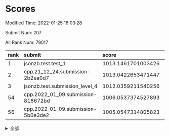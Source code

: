 # Scores

Modified Time: 2022-01-25 16:03:28

Submit Num: 207

All Rank Num: 79017

| rank |               submit               |       score        |       sigma        | pk_num |
| :--- | :--------------------------------- | :----------------- | :----------------- | :----- |
| 1    | jsonzb.test.test_1                 | 1013.1461701003426 | 0.7993873546701163 | 1530   |
| 2    | cpp.21_12_24.submission-2b2ea0d7   | 1013.0422653471447 | 0.7986150138091485 | 1531   |
| 3    | jsonzb.test.submission_level_4     | 1012.0359211540256 | 0.7923883303585685 | 1523   |
| 54   | cpp.2022_01_09.submission-816672bd | 1006.0537374527893 | 0.7350177894328838 | 1526   |
| 56   | cpp.2022_01_09.submission-5b0e3de2 | 1005.0547314805823 | 0.7342159386534528 | 1527   |


<details>
<summary>全部</summary>

| rank |                 submit                 |       score        |       sigma        | pk_num |
| :--- | :------------------------------------- | :----------------- | :----------------- | :----- |
| 1    | jsonzb.test.test_1                     | 1013.1461701003426 | 0.7993873546701163 | 1530   |
| 2    | cpp.21_12_24.submission-2b2ea0d7       | 1013.0422653471447 | 0.7986150138091485 | 1531   |
| 3    | jsonzb.test.submission_level_4         | 1012.0359211540256 | 0.7923883303585685 | 1523   |
| 4    | gobigger.level_3.submission_level_3_41 | 1011.7769319757613 | 0.787304470349777  | 1529   |
| 5    | gobigger.level_3.submission_level_3_43 | 1011.6632277638222 | 0.7705229061592839 | 1528   |
| 6    | gobigger.level_3.submission_level_3_21 | 1011.4016805249569 | 0.7773146977364227 | 1525   |
| 7    | gobigger.level_3.submission_level_3_33 | 1011.3099198757947 | 0.7733502656293956 | 1522   |
| 8    | gobigger.level_3.submission_level_3_10 | 1010.9336832975246 | 0.7910035849898385 | 1531   |
| 9    | gobigger.level_3.submission_level_3_9  | 1010.9085754410162 | 0.7864751830666307 | 1523   |
| 10   | gobigger.level_3.submission_level_3_39 | 1010.8783126650336 | 0.7626603479684846 | 1528   |
| 11   | gobigger.level_3.submission_level_3_18 | 1010.8653325943409 | 0.7720624894045685 | 1525   |
| 12   | gobigger.level_3.submission_level_3_30 | 1010.8190144865865 | 0.767519399908921  | 1525   |
| 13   | gobigger.level_3.submission_level_3_27 | 1010.8143125839738 | 0.7869260694442198 | 1528   |
| 14   | gobigger.level_3.submission_level_3_47 | 1010.7630434861688 | 0.7566251935401717 | 1529   |
| 15   | gobigger.level_3.submission_level_3_37 | 1010.761159325653  | 0.7679441831356495 | 1529   |
| 16   | gobigger.level_3.submission_level_3_19 | 1010.7424146261408 | 0.7668092847952808 | 1525   |
| 17   | gobigger.level_3.submission_level_3_2  | 1010.7312550566905 | 0.7677107663254953 | 1527   |
| 18   | gobigger.level_3.submission_level_3_12 | 1010.7267888729193 | 0.7669060451377431 | 1526   |
| 19   | gobigger.level_3.submission_level_3_40 | 1010.6186559328751 | 0.7609174322972732 | 1528   |
| 20   | gobigger.level_3.submission_level_3_28 | 1010.6005613370156 | 0.7697624579195427 | 1527   |
| 21   | gobigger.level_3.submission_level_3_5  | 1010.598966758335  | 0.7831746745155904 | 1533   |
| 22   | gobigger.level_3.submission_level_3_44 | 1010.5603583862127 | 0.7755479384420917 | 1528   |
| 23   | gobigger.level_3.submission_level_3_3  | 1010.511503476612  | 0.7715198270815715 | 1529   |
| 24   | gobigger.level_3.submission_level_3_42 | 1010.4898308472326 | 0.7711932388889242 | 1527   |
| 25   | gobigger.level_3.submission_level_3_48 | 1010.3551090566926 | 0.7840410066587845 | 1524   |
| 26   | gobigger.level_3.submission_level_3_26 | 1010.3255779408904 | 0.7438831794156479 | 1527   |
| 27   | gobigger.level_3.submission_level_3_14 | 1010.2222584346663 | 0.7372169147522413 | 1524   |
| 28   | gobigger.level_3.submission_level_3_24 | 1010.2155825483758 | 0.7516805961586536 | 1526   |
| 29   | gobigger.level_3.submission_level_3_1  | 1010.1379211341437 | 0.7444083221339997 | 1525   |
| 30   | gobigger.level_3.submission_level_3_46 | 1010.1107514066542 | 0.7530224270825618 | 1530   |
| 31   | gobigger.level_3.submission_level_3_6  | 1010.100530862748  | 0.7421032215013792 | 1522   |
| 32   | gobigger.level_3.submission_level_3_29 | 1010.0881203437826 | 0.7494904245854401 | 1532   |
| 33   | gobigger.level_3.submission_level_3_35 | 1010.0833824796052 | 0.7748263358092133 | 1528   |
| 34   | gobigger.level_3.submission_level_3_13 | 1010.0525977943231 | 0.7670714938022108 | 1527   |
| 35   | gobigger.level_3.submission_level_3_34 | 1010.029396177543  | 0.7704630923855132 | 1533   |
| 36   | gobigger.level_3.submission_level_3_38 | 1009.8162150768748 | 0.7571290917737895 | 1526   |
| 37   | gobigger.level_3.submission_level_3_7  | 1009.8097503530624 | 0.7658014411655547 | 1528   |
| 38   | gobigger.level_3.submission_level_3_25 | 1009.7742884887889 | 0.7417182819584918 | 1525   |
| 39   | gobigger.level_3.submission_level_3_4  | 1009.7445510407197 | 0.7494344635194524 | 1526   |
| 40   | gobigger.level_3.submission_level_3_23 | 1009.6927229619537 | 0.7962123986086043 | 1525   |
| 41   | gobigger.level_3.submission_level_3_0  | 1009.4123846857163 | 0.7668978284029582 | 1529   |
| 42   | gobigger.level_3.submission_level_3_22 | 1009.3042067243387 | 0.7468538381754153 | 1530   |
| 43   | gobigger.level_3.submission_level_3_31 | 1009.1950075152752 | 0.7366296674469224 | 1530   |
| 44   | gobigger.level_3.submission_level_3_36 | 1009.0780385842435 | 0.7303148679606442 | 1528   |
| 45   | gobigger.level_3.submission_level_3_49 | 1009.0625909835386 | 0.7565444255357721 | 1524   |
| 46   | gobigger.level_3.submission_level_3_8  | 1008.933046092436  | 0.7465124542796282 | 1525   |
| 47   | gobigger.level_3.submission_level_3_16 | 1008.9139601810379 | 0.7590908708075896 | 1525   |
| 48   | gobigger.level_3.submission_level_3_11 | 1008.7131657333789 | 0.7422077848488077 | 1522   |
| 49   | gobigger.level_3.submission_level_3_15 | 1008.6923471854391 | 0.7268285722976578 | 1526   |
| 50   | gobigger.level_3.submission_level_3_32 | 1008.5603947628671 | 0.7641611670538611 | 1525   |
| 51   | gobigger.level_3.submission_level_3_17 | 1008.55582601218   | 0.7407046509764073 | 1526   |
| 52   | gobigger.level_3.submission_level_3_20 | 1008.4920383324157 | 0.731291106008415  | 1530   |
| 53   | gobigger.level_3.submission_level_3_45 | 1008.3913999660756 | 0.7340098977329295 | 1529   |
| 54   | cpp.2022_01_09.submission-816672bd     | 1006.0537374527893 | 0.7350177894328838 | 1526   |
| 55   | gobigger.level_1.submission_level_1_40 | 1005.3835921921955 | 0.7327400414855667 | 1530   |
| 56   | cpp.2022_01_09.submission-5b0e3de2     | 1005.0547314805823 | 0.7342159386534528 | 1527   |
| 57   | gobigger.level_1.submission_level_1_46 | 1005.0509637984724 | 0.7173090603973201 | 1522   |
| 58   | gobigger.level_1.submission_level_1_26 | 1004.4951363628609 | 0.729371655841267  | 1526   |
| 59   | gobigger.level_1.submission_level_1_25 | 1004.4901461949192 | 0.712331318839021  | 1528   |
| 60   | gobigger.level_1.submission_level_1_36 | 1004.4847917069915 | 0.7314609052765322 | 1521   |
| 61   | gobigger.level_1.submission_level_1_22 | 1004.4578614194488 | 0.7190613284498439 | 1527   |
| 62   | gobigger.level_1.submission_level_1_49 | 1004.2436568271481 | 0.7286935256460356 | 1524   |
| 63   | gobigger.level_1.submission_level_1_10 | 1004.2406257833962 | 0.7182041011261687 | 1526   |
| 64   | gobigger.level_1.submission_level_1_31 | 1004.2109936690478 | 0.7329972521990759 | 1529   |
| 65   | gobigger.level_1.submission_level_1_28 | 1004.2026235912433 | 0.7208075359388034 | 1524   |
| 66   | gobigger.level_1.submission_level_1_21 | 1004.0592208345149 | 0.7174236466269642 | 1531   |
| 67   | gobigger.level_1.submission_level_1_3  | 1004.0239001462392 | 0.720213083407454  | 1523   |
| 68   | gobigger.level_1.submission_level_1_8  | 1003.9085642582086 | 0.7367730361821369 | 1527   |
| 69   | gobigger.level_1.submission_level_1_32 | 1003.8469386878633 | 0.713757644747047  | 1528   |
| 70   | gobigger.level_1.submission_level_1_37 | 1003.7720411898484 | 0.6978834307816322 | 1530   |
| 71   | gobigger.level_1.submission_level_1_13 | 1003.709901568455  | 0.7215817951031429 | 1528   |
| 72   | gobigger.level_1.submission_level_1_17 | 1003.6989599568301 | 0.714546175946173  | 1527   |
| 73   | gobigger.level_1.submission_level_1_30 | 1003.6939257224469 | 0.7178212824507306 | 1524   |
| 74   | gobigger.level_1.submission_level_1_48 | 1003.6910344726339 | 0.71871138473501   | 1530   |
| 75   | gobigger.level_1.submission_level_1_4  | 1003.66048674209   | 0.7214054882866757 | 1526   |
| 76   | gobigger.level_1.submission_level_1_16 | 1003.619286943762  | 0.7278331616898055 | 1527   |
| 77   | gobigger.level_1.submission_level_1_41 | 1003.5965505731447 | 0.7252053047891273 | 1531   |
| 78   | gobigger.level_1.submission_level_1_27 | 1003.593777936415  | 0.7223933142886767 | 1527   |
| 79   | gobigger.level_1.submission_level_1_5  | 1003.4523141079358 | 0.729130121237555  | 1526   |
| 80   | gobigger.level_1.submission_level_1_19 | 1003.4042753711072 | 0.7286200475129473 | 1522   |
| 81   | gobigger.level_1.submission_level_1_1  | 1003.3296226269823 | 0.7167497482983497 | 1524   |
| 82   | gobigger.level_1.submission_level_1_6  | 1003.3263930464038 | 0.714593958762926  | 1522   |
| 83   | gobigger.level_1.submission_level_1_33 | 1003.3242923478399 | 0.7066235707784622 | 1527   |
| 84   | gobigger.level_1.submission_level_1_34 | 1003.2698560201983 | 0.7084476463759457 | 1522   |
| 85   | gobigger.level_1.submission_level_1_7  | 1003.140846122574  | 0.733434357221234  | 1529   |
| 86   | gobigger.level_1.submission_level_1_18 | 1003.0848018943418 | 0.7059996771840826 | 1527   |
| 87   | gobigger.level_1.submission_level_1_2  | 1002.9479763591543 | 0.7103077461732966 | 1526   |
| 88   | gobigger.level_1.submission_level_1_42 | 1002.8985255587775 | 0.7111259997479062 | 1528   |
| 89   | gobigger.level_1.submission_level_1_12 | 1002.8060433911071 | 0.7140337696025054 | 1523   |
| 90   | gobigger.level_1.submission_level_1_24 | 1002.768019703875  | 0.7414659801973705 | 1529   |
| 91   | gobigger.level_1.submission_level_1_39 | 1002.7484436628731 | 0.7259486518711787 | 1524   |
| 92   | gobigger.level_1.submission_level_1_15 | 1002.7478497814844 | 0.7263563314717721 | 1527   |
| 93   | gobigger.level_1.submission_level_1_29 | 1002.7197461296388 | 0.7159922038594279 | 1528   |
| 94   | gobigger.level_1.submission_level_1_47 | 1002.5997313271334 | 0.7161284185812906 | 1527   |
| 95   | gobigger.level_1.submission_level_1_14 | 1002.5290513671907 | 0.7082766266556958 | 1522   |
| 96   | gobigger.level_1.submission_level_1_43 | 1002.4213668261988 | 0.7242485655728816 | 1525   |
| 97   | gobigger.level_1.submission_level_1_0  | 1002.2903075988642 | 0.7154373632617104 | 1521   |
| 98   | gobigger.level_1.submission_level_1_23 | 1002.2785274001936 | 0.7124287210838294 | 1528   |
| 99   | gobigger.level_1.submission_level_1_44 | 1002.2277813876235 | 0.7205372115545963 | 1529   |
| 100  | gobigger.level_1.submission_level_1_35 | 1002.1992307989067 | 0.7140924020976831 | 1530   |
| 101  | gobigger.level_1.submission_level_1_11 | 1002.1941214200696 | 0.7229758036689024 | 1527   |
| 102  | gobigger.level_1.submission_level_1_45 | 1002.1666590736648 | 0.7127910315240636 | 1520   |
| 103  | gobigger.level_1.submission_level_1_9  | 1002.1641597699988 | 0.7154465695700138 | 1518   |
| 104  | gobigger.level_1.submission_level_1_38 | 1001.9441795690557 | 0.7253538972788365 | 1523   |
| 105  | gobigger.level_1.submission_level_1_20 | 1001.9384477572211 | 0.7207110522167317 | 1527   |
| 106  | gobigger.random.submission_random_26   | 997.026969364915   | 0.7224903049123577 | 1527   |
| 107  | gobigger.random.submission_random_42   | 997.01344359155    | 0.7051284741279953 | 1530   |
| 108  | gobigger.random.submission_random_46   | 996.8064399012081  | 0.7126018533650238 | 1524   |
| 109  | gobigger.random.submission_random_29   | 996.6691409928488  | 0.7162729770168236 | 1526   |
| 110  | gobigger.random.submission_random_48   | 996.6174021406463  | 0.710216912873152  | 1532   |
| 111  | gobigger.random.submission_random_6    | 996.5714993447962  | 0.7091597991647884 | 1528   |
| 112  | gobigger.random.submission_random_24   | 996.5671644245622  | 0.7069251228780369 | 1527   |
| 113  | gobigger.random.submission_random_33   | 996.5381505358214  | 0.7176998464496946 | 1528   |
| 114  | gobigger.random.submission_random_20   | 996.4166694784407  | 0.7053470011259049 | 1527   |
| 115  | gobigger.random.submission_random_0    | 996.3876765608028  | 0.7350087662664384 | 1526   |
| 116  | gobigger.random.submission_random_1    | 996.33183928323    | 0.7016861223671459 | 1528   |
| 117  | gobigger.random.submission_random_47   | 996.3098958361278  | 0.7092065854027829 | 1528   |
| 118  | gobigger.random.submission_random_32   | 996.3038100797545  | 0.719865081357265  | 1527   |
| 119  | gobigger.random.submission_random_4    | 996.1895929623843  | 0.7002135276277985 | 1527   |
| 120  | gobigger.random.submission_random_3    | 996.1627534953169  | 0.7005701866238842 | 1527   |
| 121  | gobigger.random.submission_random_8    | 996.119082435891   | 0.7171402947918801 | 1521   |
| 122  | gobigger.random.submission_random_34   | 996.0763383225977  | 0.7055600658445447 | 1532   |
| 123  | gobigger.random.submission_random_19   | 996.0613900432347  | 0.7123817197778278 | 1528   |
| 124  | gobigger.random.submission_random_17   | 996.0128217014025  | 0.7081496360884899 | 1525   |
| 125  | gobigger.random.submission_random_18   | 995.9717682023618  | 0.6975340439428799 | 1528   |
| 126  | gobigger.random.submission_random_40   | 995.9503775234185  | 0.7069722612777104 | 1529   |
| 127  | gobigger.random.submission_random_2    | 995.9423640150965  | 0.7265097865696646 | 1524   |
| 128  | gobigger.random.submission_random_31   | 995.9353203009128  | 0.7030365969833305 | 1525   |
| 129  | gobigger.random.submission_random_25   | 995.7828786196285  | 0.7105479668521117 | 1527   |
| 130  | gobigger.random.submission_random_7    | 995.7744064711925  | 0.7064203173799607 | 1527   |
| 131  | gobigger.random.submission_random_45   | 995.7667099899745  | 0.7346884350448961 | 1530   |
| 132  | gobigger.random.submission_random_27   | 995.7653422995678  | 0.7186024683407871 | 1525   |
| 133  | gobigger.random.submission_random_14   | 995.707344054535   | 0.701734443180029  | 1525   |
| 134  | gobigger.random.submission_random_10   | 995.6749499674171  | 0.7002824246036817 | 1525   |
| 135  | gobigger.random.submission_random_39   | 995.6683514693299  | 0.7128194231743817 | 1526   |
| 136  | gobigger.random.submission_random_23   | 995.6656951180299  | 0.7094850331595892 | 1525   |
| 137  | gobigger.random.submission_random_9    | 995.631293061395   | 0.707904801372185  | 1522   |
| 138  | gobigger.random.submission_random_21   | 995.5737529109164  | 0.7175154332080322 | 1527   |
| 139  | gobigger.random.submission_random_5    | 995.5692101486068  | 0.6988374491613788 | 1528   |
| 140  | gobigger.random.submission_random_43   | 995.5648480742822  | 0.7135203827462563 | 1530   |
| 141  | gobigger.random.submission_random_35   | 995.5270693714292  | 0.7211972867661063 | 1530   |
| 142  | gobigger.random.submission_random_49   | 995.3538703156987  | 0.7289601776922299 | 1527   |
| 143  | gobigger.random.submission_random_44   | 995.3449049085195  | 0.7179376678976717 | 1529   |
| 144  | gobigger.random.submission_random_38   | 995.3140735668231  | 0.7148417801263992 | 1527   |
| 145  | gobigger.random.submission_random_11   | 995.2683719373122  | 0.6914351912939093 | 1523   |
| 146  | gobigger.random.submission_random_41   | 995.2139802401941  | 0.7107714222675204 | 1526   |
| 147  | gobigger.random.submission_random_22   | 995.1553439347438  | 0.7012926336767471 | 1529   |
| 148  | gobigger.random.submission_random_12   | 995.1490271450284  | 0.7200902877355081 | 1525   |
| 149  | gobigger.random.submission_random_36   | 995.1433600657408  | 0.7049099967376139 | 1527   |
| 150  | gobigger.random.submission_random_37   | 994.8854085666285  | 0.7059970303173558 | 1534   |
| 151  | gobigger.random.submission_random_15   | 994.8024427221642  | 0.7080886520349695 | 1525   |
| 152  | gobigger.random.submission_random_28   | 994.7837452223384  | 0.7175862517261957 | 1527   |
| 153  | gobigger.random.submission_random_30   | 994.6700478274736  | 0.7116149829708762 | 1527   |
| 154  | gobigger.random.submission_random_13   | 994.450624800668   | 0.7283218560996519 | 1522   |
| 155  | gobigger.random.submission_random_16   | 994.2110043139222  | 0.7144057218424124 | 1525   |
| 156  | gobigger.level_2.submission_level_2_10 | 993.793695608935   | 0.7467750749702472 | 1526   |
| 157  | gobigger.level_2.submission_level_2_32 | 993.5751219379166  | 0.7221144524994848 | 1526   |
| 158  | gobigger.level_2.submission_level_2_2  | 993.5429139039188  | 0.7283196903524796 | 1530   |
| 159  | gobigger.level_2.submission_level_2_45 | 993.381258683422   | 0.7420318784975763 | 1527   |
| 160  | gobigger.level_2.submission_level_2_23 | 993.2062723870964  | 0.7323254372365613 | 1527   |
| 161  | gobigger.level_2.submission_level_2_28 | 993.1918513415266  | 0.7530807270884818 | 1529   |
| 162  | gobigger.level_2.submission_level_2_30 | 993.1308739465877  | 0.7564432257503589 | 1526   |
| 163  | gobigger.level_2.submission_level_2_3  | 993.0344351049007  | 0.7402026994948223 | 1526   |
| 164  | gobigger.level_2.submission_level_2_20 | 992.8991569572312  | 0.7461132044238853 | 1525   |
| 165  | gobigger.level_2.submission_level_2_9  | 992.7546731344346  | 0.7621206573743908 | 1531   |
| 166  | gobigger.level_2.submission_level_2_19 | 992.7269246069345  | 0.7379526579743235 | 1530   |
| 167  | gobigger.level_2.submission_level_2_5  | 992.6343194189864  | 0.7387602278339076 | 1523   |
| 168  | gobigger.level_2.submission_level_2_26 | 992.5555107666955  | 0.752517829613962  | 1533   |
| 169  | gobigger.level_2.submission_level_2_11 | 992.5252812153827  | 0.7344297402323265 | 1534   |
| 170  | gobigger.level_2.submission_level_2_43 | 992.3197106231137  | 0.7491146112160975 | 1526   |
| 171  | gobigger.level_2.submission_level_2_42 | 992.315762045197   | 0.742521257476059  | 1524   |
| 172  | gobigger.level_2.submission_level_2_13 | 992.2586889900033  | 0.7208034316076335 | 1524   |
| 173  | gobigger.level_2.submission_level_2_0  | 992.1813081199147  | 0.7265084227367522 | 1533   |
| 174  | gobigger.level_2.submission_level_2_29 | 992.1658380176182  | 0.7385846748234257 | 1533   |
| 175  | gobigger.level_2.submission_level_2_1  | 992.1160189913351  | 0.7370005080183865 | 1523   |
| 176  | gobigger.level_2.submission_level_2_47 | 991.9447635536889  | 0.7324865360840173 | 1523   |
| 177  | gobigger.level_2.submission_level_2_25 | 991.926180686475   | 0.7414309463639156 | 1529   |
| 178  | gobigger.level_2.submission_level_2_22 | 991.8502445123697  | 0.7536786010157802 | 1528   |
| 179  | gobigger.level_2.submission_level_2_24 | 991.8105197349596  | 0.7515516648319046 | 1530   |
| 180  | gobigger.level_2.submission_level_2_27 | 991.7194934461508  | 0.7452837388514953 | 1528   |
| 181  | gobigger.level_2.submission_level_2_12 | 991.6713751999408  | 0.7383984665987892 | 1530   |
| 182  | gobigger.level_2.submission_level_2_40 | 991.6019305014702  | 0.7496275663115587 | 1526   |
| 183  | gobigger.level_2.submission_level_2_17 | 991.5859566498453  | 0.7362525593998898 | 1525   |
| 184  | gobigger.level_2.submission_level_2_18 | 991.5524811718391  | 0.7464900196926867 | 1525   |
| 185  | gobigger.level_2.submission_level_2_36 | 991.5353275807963  | 0.7540824750963128 | 1533   |
| 186  | gobigger.level_2.submission_level_2_31 | 991.469989727069   | 0.7540776829618455 | 1525   |
| 187  | gobigger.level_2.submission_level_2_49 | 991.457348544148   | 0.7550469677233738 | 1524   |
| 188  | gobigger.level_2.submission_level_2_44 | 991.4450135839205  | 0.7573931591098622 | 1524   |
| 189  | gobigger.level_2.submission_level_2_8  | 991.414802740564   | 0.762173496658479  | 1525   |
| 190  | gobigger.level_2.submission_level_2_6  | 991.3962506757787  | 0.7475496577241018 | 1533   |
| 191  | gobigger.level_2.submission_level_2_4  | 991.3085665694118  | 0.7379184821364876 | 1529   |
| 192  | gobigger.level_2.submission_level_2_33 | 991.2555553855491  | 0.74662376804931   | 1529   |
| 193  | gobigger.level_2.submission_level_2_15 | 991.2406764043043  | 0.7513524033230535 | 1530   |
| 194  | gobigger.level_2.submission_level_2_46 | 991.1697473750928  | 0.7493577707128699 | 1528   |
| 195  | gobigger.level_2.submission_level_2_38 | 991.1381286593925  | 0.7489596772951386 | 1522   |
| 196  | gobigger.level_2.submission_level_2_34 | 990.9674935941613  | 0.7659341266697463 | 1531   |
| 197  | gobigger.level_2.submission_level_2_48 | 990.9404155124681  | 0.7570776120724417 | 1531   |
| 198  | gobigger.level_2.submission_level_2_14 | 990.923544579815   | 0.764151704312756  | 1531   |
| 199  | gobigger.level_2.submission_level_2_16 | 990.5853775200048  | 0.7436639767596744 | 1528   |
| 200  | gobigger.level_2.submission_level_2_21 | 990.4555985555245  | 0.7649261776330961 | 1525   |
| 201  | gobigger.level_2.submission_level_2_35 | 990.4060131369813  | 0.7605659824609035 | 1530   |
| 202  | gobigger.level_2.submission_level_2_37 | 990.3760934709582  | 0.7812949001186785 | 1526   |
| 203  | gobigger.level_2.submission_level_2_41 | 990.2996507220073  | 0.7527371048863947 | 1528   |
| 204  | gobigger.level_2.submission_level_2_39 | 990.2625101173983  | 0.7564784350026742 | 1531   |
| 205  | gobigger.level_2.submission_level_2_7  | 989.3567019184734  | 0.7661142061273893 | 1530   |
| 206  | gobigger.none.submission_none_0        | 976.4823502412593  | 1.3850405712730052 | 1527   |
| 207  | gobigger.none.submission_none_1        | 976.1679056997094  | 1.4204919294687663 | 1524   |

</details>